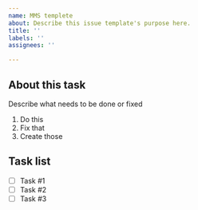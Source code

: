 ```yaml
---
name: MMS templete
about: Describe this issue template's purpose here.
title: ''
labels: ''
assignees: ''

---
```


## About this task
Describe what needs to be done or fixed
1. Do this
2. Fix that
3. Create those

## Task list
- [ ] Task #1
- [ ] Task #2
- [ ] Task #3
